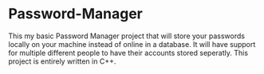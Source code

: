 # Password-Manager
This my basic Password Manager project that will store your passwords locally on your machine instead of online in a database.
It will have support for multiple different people to have their accounts stored seperatly. 
This project is entirely written in C++.
